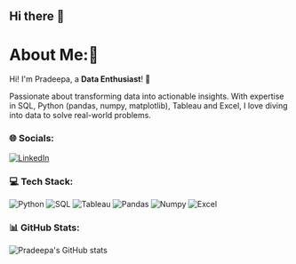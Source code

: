 ## Hi there 👋

# About Me:👩
Hi! I'm Pradeepa, a **Data Enthusiast**! 🚀

Passionate about transforming data into actionable insights. With expertise in SQL, Python (pandas, numpy, matplotlib), Tableau and Excel, I love diving into data to solve real-world problems.

### 🌐 Socials:
[![LinkedIn](https://img.shields.io/badge/LinkedIn-blue?logo=linkedin&logoColor=white)](https://linkedin.com/in/your-profile)

### 💻 Tech Stack:
![Python](https://img.shields.io/badge/python-%2314354C.svg?style=for-the-badge&logo=python&logoColor=white)
![SQL](https://img.shields.io/badge/SQL-%23E34F26.svg?style=for-the-badge&logo=sql&logoColor=white)
![Tableau](https://img.shields.io/badge/Tableau-E97627?style=for-the-badge&logo=Tableau&logoColor=white)
![Pandas](https://img.shields.io/badge/pandas-%23150458.svg?style=for-the-badge&logo=pandas&logoColor=white)
![Numpy](https://img.shields.io/badge/numpy-%23013243.svg?style=for-the-badge&logo=numpy&logoColor=white)
![Excel](https://img.shields.io/badge/Microsoft_Excel-217346?style=for-the-badge&logo=microsoft-excel&logoColor=white)

### 📊 GitHub Stats:
![Pradeepa's GitHub stats](https://github-readme-stats.vercel.app/api?username=pradeeparaja&theme=dark&show_icons=true)



